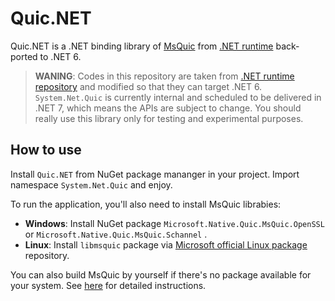 # Quic.NET
Quic.NET is a .NET binding library of [MsQuic](https://github.com/microsoft/msquic) from [.NET runtime](https://github.com/dotnet/runtime/tree/main/src/libraries/System.Net.Quic) back-ported to .NET 6.

>**WANING**:
>Codes in this repository are taken from [.NET runtime repository](https://github.com/dotnet/runtime/tree/main/src/libraries/System.Net.Quic)
and modified so that they can target .NET 6. `System.Net.Quic` is currently internal and scheduled to be delivered in .NET 7, which means the
APIs are subject to change. You should really use this library only for testing and experimental purposes.

## How to use
Install `Quic.NET` from NuGet package mananger in your project. Import namespace `System.Net.Quic` and enjoy.

To run the application, you'll also need to install MsQuic librabies:

- **Windows**: Install NuGet package `Microsoft.Native.Quic.MsQuic.OpenSSL` or `Microsoft.Native.Quic.MsQuic.Schannel` .
- **Linux**: Install `libmsquic` package via [Microsoft official Linux package]() repository.

You can also build MsQuic by yourself if there's no package available for your system. See [here](https://github.com/microsoft/msquic/blob/main/docs/BUILD.md) for detailed instructions.
